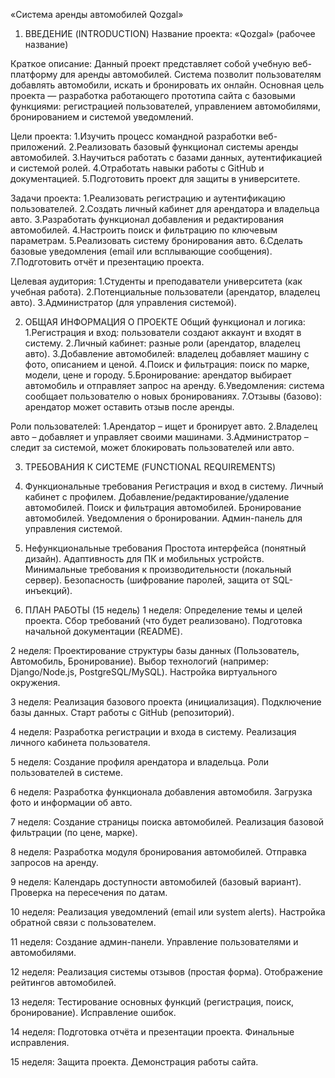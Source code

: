 

«Система аренды автомобилей Qozgal»

1. ВВЕДЕНИЕ (INTRODUCTION)
Название проекта: «Qozgal» (рабочее название)

Краткое описание:
Данный проект представляет собой учебную веб-платформу для аренды автомобилей. Система позволит пользователям добавлять автомобили, искать и бронировать их онлайн. Основная цель проекта — разработка работающего прототипа сайта с базовыми функциями: регистрацией пользователей, управлением автомобилями, бронированием и системой уведомлений.

Цели проекта:
1.Изучить процесс командной разработки веб-приложений.
2.Реализовать базовый функционал системы аренды автомобилей.
3.Научиться работать с базами данных, аутентификацией и системой ролей.
4.Отработать навыки работы с GitHub и документацией.
5.Подготовить проект для защиты в университете.

Задачи проекта:
1.Реализовать регистрацию и аутентификацию пользователей.
2.Создать личный кабинет для арендатора и владельца авто.
3.Разработать функционал добавления и редактирования автомобилей.
4.Настроить поиск и фильтрацию по ключевым параметрам.
5.Реализовать систему бронирования авто.
6.Сделать базовые уведомления (email или всплывающие сообщения).
7.Подготовить отчёт и презентацию проекта.

Целевая аудитория:
1.Студенты и преподаватели университета (как учебная работа).
2.Потенциальные пользователи (арендатор, владелец авто).
3.Администратор (для управления системой).

2. ОБЩАЯ ИНФОРМАЦИЯ О ПРОЕКТЕ
Общий функционал и логика:
1.Регистрация и вход: пользователи создают аккаунт и входят в систему.
2.Личный кабинет: разные роли (арендатор, владелец авто).
3.Добавление автомобилей: владелец добавляет машину с фото, описанием и ценой.
4.Поиск и фильтрация: поиск по марке, модели, цене и городу.
5.Бронирование: арендатор выбирает автомобиль и отправляет запрос на аренду.
6.Уведомления: система сообщает пользователю о новых бронированиях.
7.Отзывы (базово): арендатор может оставить отзыв после аренды.

Роли пользователей:
1.Арендатор – ищет и бронирует авто.
2.Владелец авто – добавляет и управляет своими машинами.
3.Администратор – следит за системой, может блокировать пользователей или авто.

3. ТРЕБОВАНИЯ К СИСТЕМЕ (FUNCTIONAL REQUIREMENTS)
1. Функциональные требования
Регистрация и вход в систему.
Личный кабинет с профилем.
Добавление/редактирование/удаление автомобилей.
Поиск и фильтрация автомобилей.
Бронирование автомобилей.
Уведомления о бронировании.
Админ-панель для управления системой.

2. Нефункциональные требования
Простота интерфейса (понятный дизайн).
Адаптивность для ПК и мобильных устройств.
Минимальные требования к производительности (локальный сервер).
Безопасность (шифрование паролей, защита от SQL-инъекций).

4. ПЛАН РАБОТЫ (15 недель)
1 неделя:
Определение темы и целей проекта.
Сбор требований (что будет реализовано).
Подготовка начальной документации (README).

2 неделя:
Проектирование структуры базы данных (Пользователь, Автомобиль, Бронирование).
Выбор технологий (например: Django/Node.js, PostgreSQL/MySQL).
Настройка виртуального окружения.

3 неделя:
Реализация базового проекта (инициализация).
Подключение базы данных.
Старт работы с GitHub (репозиторий).

4 неделя:
Разработка регистрации и входа в систему.
Реализация личного кабинета пользователя.

5 неделя:
Создание профиля арендатора и владельца.
Роли пользователей в системе.

6 неделя:
Разработка функционала добавления автомобиля.
Загрузка фото и информации об авто.

7 неделя:
Создание страницы поиска автомобилей.
Реализация базовой фильтрации (по цене, марке).

8 неделя:
Разработка модуля бронирования автомобилей.
Отправка запросов на аренду.

9 неделя:
Календарь доступности автомобилей (базовый вариант).
Проверка на пересечения по датам.

10 неделя:
Реализация уведомлений (email или system alerts).
Настройка обратной связи с пользователем.

11 неделя:
Создание админ-панели.
Управление пользователями и автомобилями.

12 неделя:
Реализация системы отзывов (простая форма).
Отображение рейтингов автомобилей.

13 неделя:
Тестирование основных функций (регистрация, поиск, бронирование).
Исправление ошибок.

14 неделя:
Подготовка отчёта и презентации проекта.
Финальные исправления.

15 неделя:
Защита проекта.
Демонстрация работы сайта.
